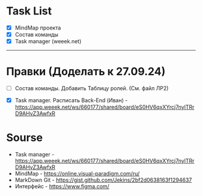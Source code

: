 # Task List
- [x] MindMap проекта 
- [x] Состав команды 
- [x] Task manager (weeek.net)

---

# Правки (Доделать к 27.09.24)
- [ ] Состав команды. Добавить Таблицу ролей. (См. файл ЛР2)
- [x] Task manager. Расписать Back-End (Иван) - https://app.weeek.net/ws/660177/shared/board/eS0HV6qxXYrcj7nylTRrD9AHvZ3AwfxR


# Sourse
- Task manager - https://app.weeek.net/ws/660177/shared/board/eS0HV6qxXYrcj7nylTRrD9AHvZ3AwfxR
- MindMap - https://online.visual-paradigm.com/ru/
- MarkDown Git - https://gist.github.com/Jekins/2bf2d0638163f1294637
- Интерфейс - https://www.figma.com/
